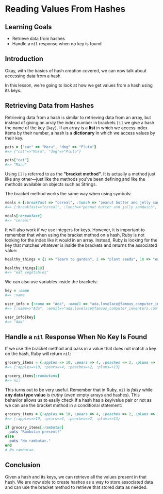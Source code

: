 # Reading Values From Hashes

## Learning Goals

- Retrieve data from hashes
- Handle a `nil` response when no key is found

## Introduction

Okay, with the basics of hash creation covered, we can now talk about accessing
data from a hash.

In this lesson, we're going to look at how we get values from a hash using
its keys.

## Retrieving Data from Hashes

Retrieving data from a hash is similar to retrieving data from an array, but
instead of giving an array the index number in brackets `[i]` we give a hash the
name of the key `[key]`. If an array is a **list** in which we access index items by
their number, a hash is a **dictionary** in which we access values by their key.

```ruby
pets = {"cat" => "Maru", "dog" => "Pluto"}
#=> {"cat"=>"Maru", "dog"=>"Pluto"}

pets["cat"]
#=> "Maru"
```

Using `[]` is referred to as the **"bracket method".** It is actually a method
just like any other––just like the methods you've been defining and like the
methods available on objects such as Strings.

The bracket method works the same way when using symbols:

```ruby
meals = {:breakfast => "cereal", :lunch => "peanut butter and jelly sandwich", :dinner => "mushroom risotto"}
#=> {:breakfast=>"cereal", :lunch=>"peanut butter and jelly sandwich", :dinner=>"mushroom risotto"}

meals[:breakfast]
#=> "cereal"
```

It will also work if we use integers for keys. However, it is important to
remember that when using the bracket method on a hash, Ruby is not looking for
the index like it would in an array. Instead, Ruby is looking for the key that
matches whatever is inside the brackets and returns the associated value:

```ruby
healthy_things = {1 => "learn to garden", 2 => "plant seeds", 10 => "eat vegetables"}

healthy_things[10]
#=> "eat vegetables"
```

We can also use variables inside the brackets:

```ruby
key = :name
#=> :name

user_info = {:name => "Ada", :email => "ada.lovelace@famous_computer_inventors.com"}
#=> {:name=>"Ada", :email=>"ada.lovelace@famous_computer_inventors.com"}

user_info[key]
#=> "Ada"
```

## Handle a `nil` Response When No Key Is Found

If we use the bracket method and pass in a value that does not match a key on
the hash, Ruby will return `nil`:

```ruby
grocery_items = {:apples => 10, :pears => 4, :peaches => 2, :plums => 13}
#=> {:apples=>10, :pears=>4, :peaches=>2, :plums=>13}

grocery_items[:rambutans]
#=> nil
```

This turns out to be very useful. Remember that in Ruby, `nil` is _falsy_ while
**any data type value** is _truthy_ (even empty arrays and hashes). This
behavior allows us to easily check if a hash has a key/value pair or not as we
can use the bracket method in a conditional statement:

```ruby
grocery_items = {:apples => 10, :pears => 4, :peaches => 2, :plums => 13}
#=> {:apples=>10, :pears=>4, :peaches=>2, :plums=>13}

if grocery_items[:rambutan]
  puts "Rambutan present!"
else
  puts "No rambutan."
end
# No rambutan.
```

## Conclusion

Given a hash and its keys, we can retrieve all the values present in that hash.
We are now able to create hashes as a way to store associated data and can use
the bracket method to retrieve that stored data as needed.
